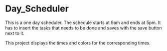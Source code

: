 # Day_Scheduler

This is a one day scheduler. The schedule starts at 9am and ends at 5pm. 
It has to insert the tasks that needs to be done and saves with the save button next to it. 

This project displays the times and colors for the corresponding times. 